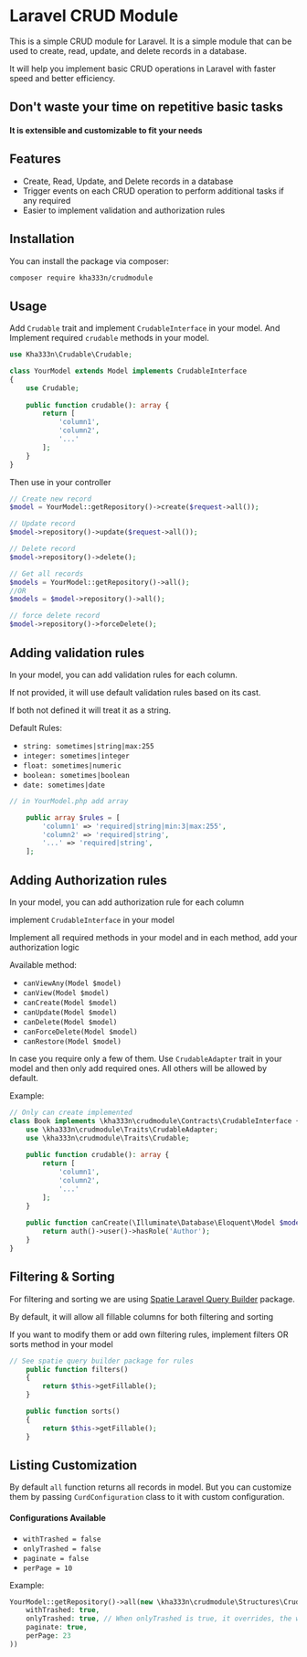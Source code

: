 # Laravel CRUD Module

This is a simple CRUD module for Laravel. It is a simple module that can be used to create, read, update, and delete
records in a database.

It will help you implement basic CRUD operations in Laravel with faster speed and better efficiency.

## Don't waste your time on repetitive basic tasks

#### It is extensible and customizable to fit your needs

## Features

- Create, Read, Update, and Delete records in a database
- Trigger events on each CRUD operation to perform additional tasks if any required
- Easier to implement validation and authorization rules

## Installation

You can install the package via composer:

```bash
composer require kha333n/crudmodule
```

## Usage

Add `Crudable` trait and implement `CrudableInterface` in your model.
And Implement required `crudable` methods in your model.

```php
use Kha333n\Crudable\Crudable;

class YourModel extends Model implements CrudableInterface
{
    use Crudable;
    
    public function crudable(): array {
        return [
            'column1',
            'column2',
            '...'
        ];
    }
}
```

Then use in your controller

```php
// Create new record
$model = YourModel::getRepository()->create($request->all());

// Update record
$model->repository()->update($request->all());

// Delete record
$model->repository()->delete();

// Get all records
$models = YourModel::getRepository()->all();
//OR
$models = $model->repository()->all();

// force delete record
$model->repository()->forceDelete();
```

## Adding validation rules

In your model, you can add validation rules for each column.

If not provided, it will use default validation rules based on its cast.

If both not defined it will treat it as a string.

Default Rules:

- `string: sometimes|string|max:255`
- `integer: sometimes|integer`
- `float: sometimes|numeric`
- `boolean: sometimes|boolean`
- `date: sometimes|date`

```php
// in YourModel.php add array

    public array $rules = [
        'column1' => 'required|string|min:3|max:255',
        'column2' => 'required|string',
        '...' => 'required|string',
    ];

```

## Adding Authorization rules

In your model, you can add authorization rule for each column

implement `CrudableInterface` in your model

Implement all required methods in your model and in each method, add your authorization logic

Available method:

* `canViewAny(Model $model)`
* `canView(Model $model)`
* `canCreate(Model $model)`
* `canUpdate(Model $model)`
* `canDelete(Model $model)`
* `canForceDelete(Model $model)`
* `canRestore(Model $model)`

In case you require only a few of them.
Use `CrudableAdapter` trait in your model and then only add required ones.
All others will be allowed by default.

Example:

```php
// Only can create implemented
class Book implements \kha333n\crudmodule\Contracts\CrudableInterface {
    use \kha333n\crudmodule\Traits\CrudableAdapter;
    use \kha333n\crudmodule\Traits\Crudable;
    
    public function crudable(): array {
        return [
            'column1',
            'column2',
            '...'
        ];
    }
    
    public function canCreate(\Illuminate\Database\Eloquent\Model $model): bool {
        return auth()->user()->hasRole('Author');
    }
}
```

## Filtering & Sorting

For filtering and sorting we are
using [Spatie Laravel Query Builder](https://spatie.be/docs/laravel-query-builder/v5/introduction) package.

By default, it will allow all fillable columns for both filtering and sorting

If you want to modify them or add own filtering rules, implement filters OR sorts method in your model

```php
// See spatie query builder package for rules
    public function filters()
    {
        return $this->getFillable();
    }

    public function sorts()
    {
        return $this->getFillable();
    }
```

## Listing Customization

By default `all` function returns all records in model. But you can customize them
by passing `CurdConfiguration` class to it with custom configuration.

#### Configurations Available

* `withTrashed = false`
* `onlyTrashed = false`
* `paginate = false`
* `perPage = 10`

Example:

```php
YourModel::getRepository()->all(new \kha333n\crudmodule\Structures\CrudConfiguration(
    withTrashed: true,
    onlyTrashed: true, // When onlyTrashed is true, it overrides, the withTrashed and only deleted record will show
    paginate: true,
    perPage: 23
))
```

